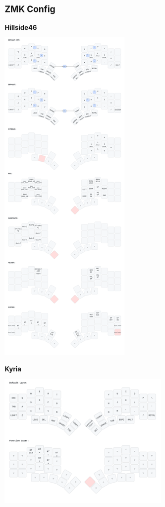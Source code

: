 # ZMK Config


## Hillside46
![image](keymap-drawer/hillside46.svg)

## Kyria
![image](keymap-drawer/kyria_rev3.svg)